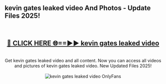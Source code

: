 <h2>kevin gates leaked video And Photos - Update Files 2025!</h2>
<br>
<div align="center">
<h2><a href="https://betterlinks.top/A2PfLJ" rel="nofollow">🔴 CLICK HERE 🌐==►► kevin gates leaked video</a></h2>
<br>
Get kevin gates leaked video and all content. Now you can access all videos and pictures of kevin gates leaked video. New Updated Files 2025!
<br>
<br>
<a href="https://betterlinks.top/A2PfLJ" rel="nofollow" data-target="animated-image.originalLink"><img src="https://i.imgur.com/dJHk4Zq.gif" alt="kevin gates leaked video OnlyFans" style="max-width: 100%; display: inline-block;" data-target="animated-image.originalImage"></a>
</div>
<br>